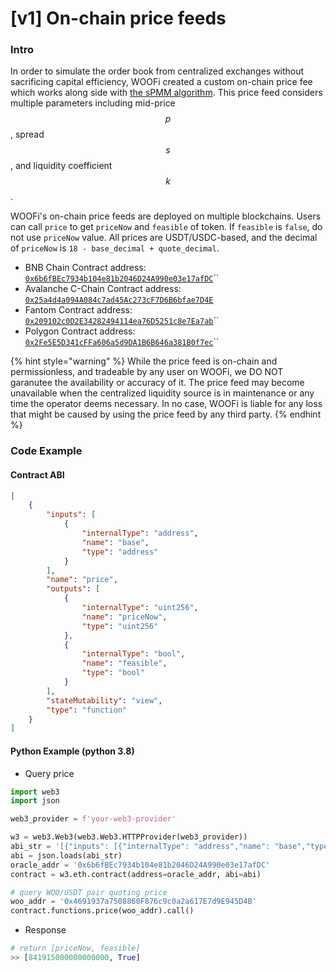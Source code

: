 # \[v1] On-chain price feeds

### Intro

In order to simulate the order book from centralized exchanges without sacrificing capital efficiency, WOOFi created a custom on-chain price fee which works along side with [the sPMM algorithm](broken-reference). This price feed considers multiple parameters including mid-price $$p$$, spread $$s$$, and liquidity coefficient $$k$$.

WOOFi's on-chain price feeds are deployed on multiple blockchains. Users can call `price` to get `priceNow` and `feasible` of token. If `feasible` is `false`, do not use `priceNow` value. All prices are USDT/USDC-based, and the decimal of `priceNow` is `18 - base_decimal + quote_decimal`.

* BNB Chain Contract address: [`0x6b6fBEc7934b104e81b2046D24A990e03e17afDC`](https://bscscan.com/address/0x6b6fBEc7934b104e81b2046D24A990e03e17afDC#code)``
* Avalanche C-Chain Contract address: [`0x25a4d4a094A084c7ad45Ac273cF7D6B6bfae7D4E`](https://snowtrace.io/address/0x25a4d4a094A084c7ad45Ac273cF7D6B6bfae7D4E#code)
* Fantom Contract address: [`0x209102c0D2E34282494114ea76D5251c8e7Ea7ab`](https://ftmscan.com/address/0x209102c0d2e34282494114ea76d5251c8e7ea7ab#code)``
* Polygon Contract address: [`0x2Fe5E5D341cFFa606a5d9DA1B6B646a381B0f7ec`](https://polygonscan.com/address/0x2Fe5E5D341cFFa606a5d9DA1B6B646a381B0f7ec#code)``

{% hint style="warning" %}
While the price feed is on-chain and permissionless, and tradeable by any user on WOOFi, we DO NOT garanutee the availability or accuracy of it. The price feed may become unavailable when the centralized liquidity source is in maintenance or any time the operator deems necessary. In no case, WOOFi is liable for any loss that might be caused by using the price feed by any third party.&#x20;
{% endhint %}

### Code Example

#### Contract ABI

```json
[
    {
        "inputs": [
            {
                "internalType": "address",
                "name": "base",
                "type": "address"
            }
        ],
        "name": "price",
        "outputs": [
            {
                "internalType": "uint256",
                "name": "priceNow",
                "type": "uint256"
            },
            {
                "internalType": "bool",
                "name": "feasible",
                "type": "bool"
            }
        ],
        "stateMutability": "view",
        "type": "function"
    }
]
```

#### Python Example (python 3.8)

* Query price

```python
import web3
import json

web3_provider = f'your-web3-provider'

w3 = web3.Web3(web3.Web3.HTTPProvider(web3_provider))
abi_str = '[{"inputs": [{"internalType": "address","name": "base","type": "address"}],"name": "price","outputs": [{"internalType": "uint256","name": "priceNow","type": "uint256"},{"internalType": "bool","name": "feasible","type": "bool"}],"stateMutability": "view","type": "function"}]'
abi = json.loads(abi_str)
oracle_addr = '0x6b6fBEc7934b104e81b2046D24A990e03e17afDC'
contract = w3.eth.contract(address=oracle_addr, abi=abi)

# query WOO/USDT pair quoting price 
woo_addr = '0x4691937a7508860F876c9c0a2a617E7d9E945D4B'
contract.functions.price(woo_addr).call()
```

* Response

```python
# return [priceNow, feasible]
>> [841915000000000000, True]
```
